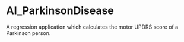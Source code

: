 # AI_ParkinsonDisease
A regression application which calculates the motor UPDRS score of a Parkinson person.
